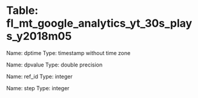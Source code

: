Table: fl_mt_google_analytics_yt_30s_plays_y2018m05
===================================================

Name: dptime
Type: timestamp without time zone

Name: dpvalue
Type: double precision

Name: ref_id
Type: integer

Name: step
Type: integer

